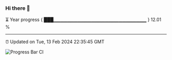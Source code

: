 ### Hi there 👋

⏳ Year progress { ███▁▁▁▁▁▁▁▁▁▁▁▁▁▁▁▁▁▁▁▁▁▁▁▁▁▁▁ } 12.01 %

---

⏰ Updated on Tue, 13 Feb 2024 22:35:45 GMT

![Progress Bar CI](https://github.com/IshwaranRudhara/GIT-ACTION/workflows/Progress%20Bar%20CI/badge.svg)
